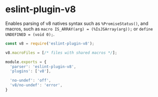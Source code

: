 # eslint-plugin-v8

Enables parsing of v8 natives syntax such as `%PromiseStatus()`, and macros, such as `macro IS_ARRAY(arg) = (%IsJSArray(arg));` or `define UNDEFINED = (void 0);`.

```js
const v8 = require('eslint-plugin-v8');

v8.macroFiles = [/* files with shared macros */];

module.exports = {
  'parser': 'eslint-plugin-v8',
  'plugins': ['v8'],

  'no-undef': 'off',
  'v8/no-undef': 'error',
}
```
